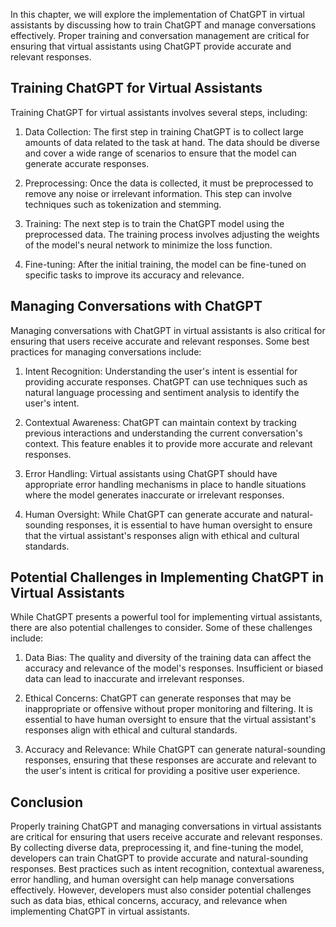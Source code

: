 

In this chapter, we will explore the implementation of ChatGPT in virtual assistants by discussing how to train ChatGPT and manage conversations effectively. Proper training and conversation management are critical for ensuring that virtual assistants using ChatGPT provide accurate and relevant responses.

Training ChatGPT for Virtual Assistants
---------------------------------------

Training ChatGPT for virtual assistants involves several steps, including:

1. Data Collection: The first step in training ChatGPT is to collect large amounts of data related to the task at hand. The data should be diverse and cover a wide range of scenarios to ensure that the model can generate accurate responses.

2. Preprocessing: Once the data is collected, it must be preprocessed to remove any noise or irrelevant information. This step can involve techniques such as tokenization and stemming.

3. Training: The next step is to train the ChatGPT model using the preprocessed data. The training process involves adjusting the weights of the model's neural network to minimize the loss function.

4. Fine-tuning: After the initial training, the model can be fine-tuned on specific tasks to improve its accuracy and relevance.

Managing Conversations with ChatGPT
-----------------------------------

Managing conversations with ChatGPT in virtual assistants is also critical for ensuring that users receive accurate and relevant responses. Some best practices for managing conversations include:

1. Intent Recognition: Understanding the user's intent is essential for providing accurate responses. ChatGPT can use techniques such as natural language processing and sentiment analysis to identify the user's intent.

2. Contextual Awareness: ChatGPT can maintain context by tracking previous interactions and understanding the current conversation's context. This feature enables it to provide more accurate and relevant responses.

3. Error Handling: Virtual assistants using ChatGPT should have appropriate error handling mechanisms in place to handle situations where the model generates inaccurate or irrelevant responses.

4. Human Oversight: While ChatGPT can generate accurate and natural-sounding responses, it is essential to have human oversight to ensure that the virtual assistant's responses align with ethical and cultural standards.

Potential Challenges in Implementing ChatGPT in Virtual Assistants
------------------------------------------------------------------

While ChatGPT presents a powerful tool for implementing virtual assistants, there are also potential challenges to consider. Some of these challenges include:

1. Data Bias: The quality and diversity of the training data can affect the accuracy and relevance of the model's responses. Insufficient or biased data can lead to inaccurate and irrelevant responses.

2. Ethical Concerns: ChatGPT can generate responses that may be inappropriate or offensive without proper monitoring and filtering. It is essential to have human oversight to ensure that the virtual assistant's responses align with ethical and cultural standards.

3. Accuracy and Relevance: While ChatGPT can generate natural-sounding responses, ensuring that these responses are accurate and relevant to the user's intent is critical for providing a positive user experience.

Conclusion
----------

Properly training ChatGPT and managing conversations in virtual assistants are critical for ensuring that users receive accurate and relevant responses. By collecting diverse data, preprocessing it, and fine-tuning the model, developers can train ChatGPT to provide accurate and natural-sounding responses. Best practices such as intent recognition, contextual awareness, error handling, and human oversight can help manage conversations effectively. However, developers must also consider potential challenges such as data bias, ethical concerns, accuracy, and relevance when implementing ChatGPT in virtual assistants.
